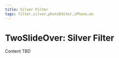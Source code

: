 ```yaml
---
title: Silver Filter
tags: filter,silver,photoEditor,iPhone,en
---
```


# TwoSlideOver: Silver Filter

Content TBD
